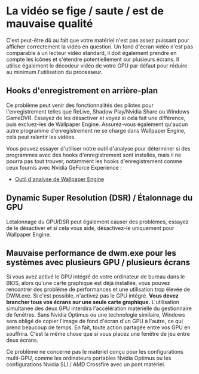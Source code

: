 # La vidéo se fige / saute / est de mauvaise qualité

C'est peut-être dû au fait que votre matériel n'est pas assez puissant pour afficher correctement la vidéo en question. Un fond d'écran vidéo n'est pas comparable à un lecteur vidéo standard, il doit également prendre en compte les icônes et s'étendre potentiellement sur plusieurs écrans. Il utilise également le décodeur vidéo de votre GPU par défaut pour réduire au minimum l'utilisation du processeur.

## Hooks d'enregistrement en arrière-plan
Ce problème peut venir des fonctionnalités des pilotes pour l'enregistrement telles que ReLive, Shadow Play/Nvidia Share ou Windows GameDVR. Essayez de les désactiver et voyez si cela fait une différence, puis excluez-les de Wallpaper Engine. Assurez-vous également qu'aucun autre programme d'enregistrement ne se charge dans Wallpaper Engine, cela peut ralentir les vidéos.

Vous pouvez essayer d'utiliser notre outil d'analyse pour déterminer si des programmes avec des hooks d'enregistrement sont installés, mais il ne pourra pas tout trouver, notamment les hooks d'enregistrement comme ceux fournis avec Nvidia GeForce Experience :

* [Outil d'analyse de Wallpaper Engine](/debug/scantool.html)

## Dynamic Super Resolution (DSR) / Étalonnage du GPU
Létalonnage du GPU/DSR peut également causer des problèmes, essayez de le désactiver et si cela vous aide, désactivez-le uniquement pour Wallpaper Engine.

## Mauvaise performance de dwm.exe pour les systèmes avec plusieurs GPU / plusieurs écrans
Si vous avez activé le GPU intégré de votre ordinateur de bureau dans le BIOS, alors qu'une carte graphique est déjà installée, vous pouvez rencontrer des problème de performances et une utilisation trop élevée de DWM.exe. Si c'est possible, n'activez pas le GPU intégré. **Vous devez brancher tous vos écrans sur une seule carte graphique.** L'utilisation simultanée des deux GPU interdira l'accélération matérielle du gestionnaire de fenêtres. Sans Nvidia Optimus ou une technologie similaire, Windows sera obligé de copier l'image de fond d'écran d'un GPU à l'autre, ce qui prend beaucoup de temps. En fait, toute action partagée entre vos GPU en souffrira. C'est la même chose que si vous placez une fenêtre de jeu entre deux écrans.

Ce problème ne concerne pas le matériel conçu pour les configurations multi-GPU, comme les ordinateurs portables Nvidia Optimus ou les configurations Nvidia SLI / AMD Crossfire avec un pont matériel.